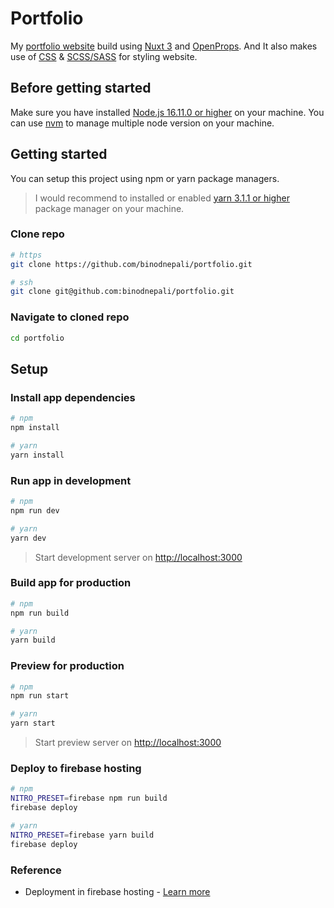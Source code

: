 # Portfolio

My [portfolio website](https://binodnepali.me/) build using [Nuxt 3](https://v3.nuxtjs.org/) and [OpenProps](https://open-props.style/). And It also makes use of [CSS](https://developer.mozilla.org/en-US/docs/Web/CSS) & [SCSS/SASS](https://sass-lang.com/) for styling website.

## Before getting started

Make sure you have installed [Node.js 16.11.0 or higher](https://nodejs.org/en/) on your machine. You can use [nvm](https://github.com/nvm-sh/nvm) to manage multiple node version on your machine.

## Getting started

You can setup this project using npm or yarn package managers.

> I would recommend to installed or enabled [yarn 3.1.1 or higher](https://yarnpkg.com/getting-started) package manager on your machine.

### Clone repo

```bash
# https
git clone https://github.com/binodnepali/portfolio.git

# ssh
git clone git@github.com:binodnepali/portfolio.git
```

### Navigate to cloned repo

```bash
cd portfolio
```

## Setup

### Install app dependencies

```bash
# npm
npm install

# yarn
yarn install
```

### Run app in development

```bash
# npm
npm run dev

# yarn
yarn dev
```

> Start development server on <http://localhost:3000>

### Build app for production

```bash
# npm
npm run build

# yarn
yarn build
```

### Preview for production

```bash
# npm
npm run start

# yarn
yarn start
```

> Start preview server on <http://localhost:3000>

### Deploy to firebase hosting

```bash
# npm
NITRO_PRESET=firebase npm run build
firebase deploy

# yarn
NITRO_PRESET=firebase yarn build
firebase deploy
```

### Reference

* Deployment in firebase hosting - [Learn more](https://v3.nuxtjs.org/docs/deployment/firebase)
